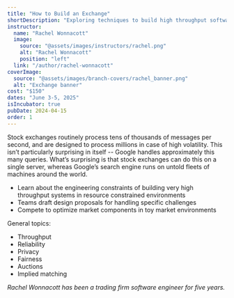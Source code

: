 ```yaml
---
title: "How to Build an Exchange"
shortDescription: "Exploring techniques to build high throughput software systems"
instructor:
  name: "Rachel Wonnacott"
  image:
    source: "@assets/images/instructors/rachel.png"
    alt: "Rachel Wonnacott"
    position: "left"
  link: "/author/rachel-wonnacott"
coverImage:
  source: "@assets/images/branch-covers/rachel_banner.png"
  alt: "Exchange banner"
cost: "$150"
dates: "June 3-5, 2025"
isIncubator: true
pubDate: 2024-04-15
order: 1
---
```


Stock exchanges routinely process tens of thousands of messages per second, and are designed to process millions in case of high volatility. This isn’t particularly surprising in itself -- Google handles approximately this many queries. What’s surprising is that stock exchanges can do this on a single server, whereas Google’s search engine runs on untold fleets of machines around the world.

- Learn about the engineering constraints of building very high throughput systems in resource constrained environments
- Teams draft design proposals for handling specific challenges
- Compete to optimize market components in toy market environments

General topics:

- Throughput
- Reliability
- Privacy
- Fairness
- Auctions
- Implied matching

*Rachel Wonnacott has been a trading firm software engineer for five years.*
